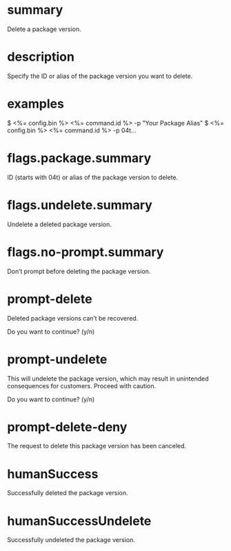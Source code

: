 # summary

Delete a package version.

# description

Specify the ID or alias of the package version you want to delete.

# examples

$ <%= config.bin %> <%= command.id %> -p "Your Package Alias"
$ <%= config.bin %> <%= command.id %> -p 04t...

# flags.package.summary

ID (starts with 04t) or alias of the package version to delete.

# flags.undelete.summary

Undelete a deleted package version.

# flags.no-prompt.summary

Don’t prompt before deleting the package version.

# prompt-delete

Deleted package versions can’t be recovered.

Do you want to continue? (y/n)

# prompt-undelete

This will undelete the package version, which may result in unintended consequences for customers. Proceed with caution.

Do you want to continue? (y/n)

# prompt-delete-deny

The request to delete this package version has been canceled.

# humanSuccess

Successfully deleted the package version.

# humanSuccessUndelete

Successfully undeleted the package version.
